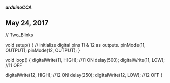 ##### arduinoCCA


## May 24, 2017
// Two_Blinks

void setup() {
  // initialize digital pins 11 & 12 as outputs.
  pinMode(11, OUTPUT);
  pinMode(12, OUTPUT);
}

void loop() {
  digitalWrite(11, HIGH);  //11 ON
  delay(500);
  digitalWrite(11, LOW);  //11 OFF

  digitalWrite(12, HIGH);  //12 ON
  delay(250);
  digitalWrite(12, LOW);  //12 OFF
}
